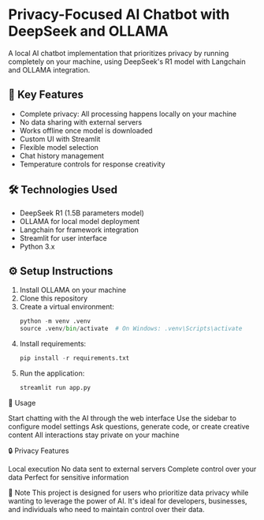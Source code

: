 # Privacy-Focused AI Chatbot with DeepSeek and OLLAMA

A local AI chatbot implementation that prioritizes privacy by running completely on your machine, using DeepSeek's R1 model with Langchain and OLLAMA integration.

## 🔑 Key Features
- Complete privacy: All processing happens locally on your machine
- No data sharing with external servers
- Works offline once model is downloaded
- Custom UI with Streamlit
- Flexible model selection
- Chat history management
- Temperature controls for response creativity

## 🛠️ Technologies Used
- DeepSeek R1 (1.5B parameters model)
- OLLAMA for local model deployment
- Langchain for framework integration
- Streamlit for user interface
- Python 3.x

## ⚙️ Setup Instructions
1. Install OLLAMA on your machine
2. Clone this repository
3. Create a virtual environment:
   ```python
   python -m venv .venv
   source .venv/bin/activate  # On Windows: .venv\Scripts\activate
4. Install requirements:
   ```python
   pip install -r requirements.txt
5. Run the application:
   ```python
   streamlit run app.py


🚀 Usage

Start chatting with the AI through the web interface
Use the sidebar to configure model settings
Ask questions, generate code, or create creative content
All interactions stay private on your machine

🔒 Privacy Features

Local execution
No data sent to external servers
Complete control over your data
Perfect for sensitive information

📝 Note
This project is designed for users who prioritize data privacy while wanting to leverage the power of AI. It's ideal for developers, businesses, and individuals who need to maintain control over their data.
